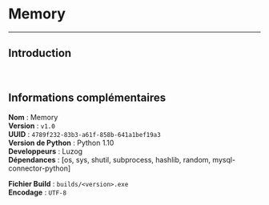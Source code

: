 # Memory

---

## Introduction



<br>

## Informations complémentaires

__**Nom**__ : Memory<br>
__**Version**__ : `v1.0`<br>
__**UUID**__ : `4789f232-83b3-a61f-858b-641a1bef19a3`<br>
__**Version de Python**__ : Python 1.10<br>
__**Developpeurs**__ : Luzog<br>
__**Dépendances**__ : [os, sys, shutil, subprocess, hashlib, random, mysql-connector-python]

__**Fichier Build**__ : `builds/<version>.exe`<br>
__**Encodage**__ : `UTF-8`

<br>
